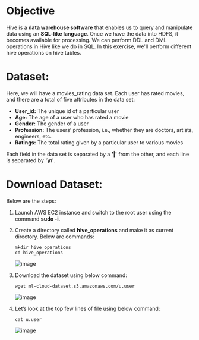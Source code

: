 # Objective
Hive is a **data warehouse software** that enables us to query and manipulate data using an **SQL-like language**. Once we have the data into HDFS, it becomes available for processing. We can perform DDL and DML operations in Hive like we do in SQL. In this exercise, we'll perform different hive operations on hive tables.

# Dataset:
Here, we will have a movies_rating data set. Each user has rated movies, and there are a total of five attributes in the data set: 
- **User_id:** The unique id of a particular user
- **Age:** The age of a user who has rated a movie
- **Gender:** The gender of a user
- **Profession:** The users’ profession, i.e., whether they are doctors, artists, engineers, etc.
- **Ratings:** The total rating given by a particular user to various movies

Each field in the data set is separated by a **'|'** from the other, and each line is separated by **'\n'**.

# Download Dataset:
Below are the steps:

1. Launch AWS EC2 instance and switch to the root user using the command **sudo -i**.
2. Create a directory called **hive_operations** and make it as current directory. Below are commands:
   
   ````
   mkdir hive_operations
   cd hive_operations
   ````
   
   ![image](https://user-images.githubusercontent.com/56078504/198528883-45d51f6e-4032-444b-bf61-dc113fd9ae0d.png)

3. Download the dataset using below command:

   ````
   wget ml-cloud-dataset.s3.amazonaws.com/u.user
   ````
   
   ![image](https://user-images.githubusercontent.com/56078504/198530856-917e70f1-140f-4247-8684-785d4fa39b6c.png)

   
4.	Let’s look at the top few lines of file using below command:
    
    ````
    cat u.user
    ````
    
    ![image](https://user-images.githubusercontent.com/56078504/198529388-8741cf9e-f5e2-4e71-83bd-9511a388a274.png)

